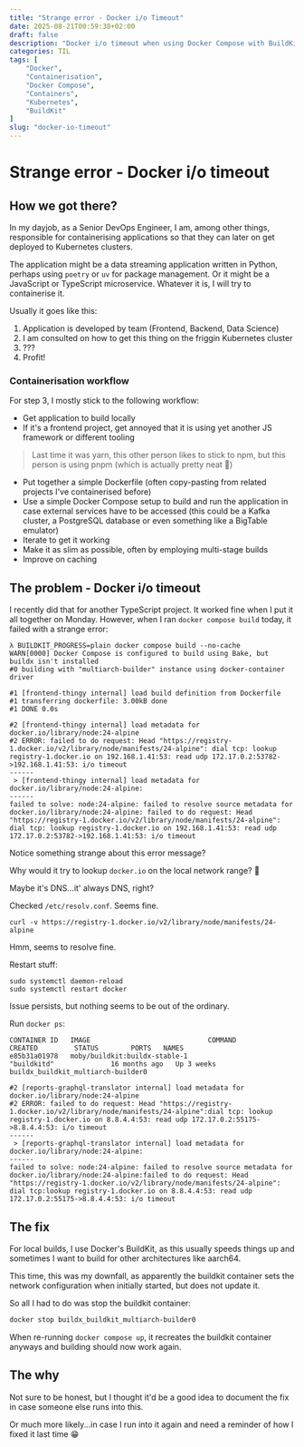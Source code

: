 ```yaml
---
title: "Strange error - Docker i/o Timeout"
date: 2025-08-21T00:59:38+02:00
draft: false
description: "Docker i/o timeout when using Docker Compose with BuildKit"
categories: TIL
tags: [
    "Docker",
    "Containerisation",
    "Docker Compose",
    "Containers",
    "Kubernetes",
    "BuildKit"
]
slug: "docker-io-timeout"
---
```


# Strange error - Docker i/o timeout

## How we got there?

In my dayjob, as a Senior DevOps Engineer, I am, among other things, responsible for containerising applications so that they can later on get deployed to Kubernetes clusters.

The application might be a data streaming application written in Python, perhaps using `poetry` or `uv` for package management. Or it might be a JavaScript or TypeScript microservice. Whatever it is, I will try to containerise it.

Usually it goes like this:

1. Application is developed by team (Frontend, Backend, Data Science)
1. I am consulted on how to get this thing on the friggin Kubernetes cluster
1. ???
1. Profit!

### Containerisation workflow

For step 3, I mostly stick to the following workflow:

- Get application to build locally
- If it's a frontend project, get annoyed that it is using yet another JS framework or different tooling
> Last time it was yarn, this other person likes to stick to npm, but this person is using pnpm (which is actually pretty neat 👀)
- Put together a simple Dockerfile (often copy-pasting from related projects I've containerised before)
- Use a simple Docker Compose setup to build and run the application in case external services have to be accessed (this could be a Kafka cluster, a PostgreSQL database or even something like a BigTable emulator)
- Iterate to get it working
- Make it as slim as possible, often by employing multi-stage builds
- Improve on caching

## The problem - Docker i/o timeout

I recently did that for another TypeScript project. It worked fine when I put it all together on Monday. However, when I ran `docker compose build` today, it failed with a strange error:

```
λ BUILDKIT_PROGRESS=plain docker compose build --no-cache
WARN[0000] Docker Compose is configured to build using Bake, but buildx isn't installed
#0 building with "multiarch-builder" instance using docker-container driver

#1 [frontend-thingy internal] load build definition from Dockerfile
#1 transferring dockerfile: 3.00kB done
#1 DONE 0.0s

#2 [frontend-thingy internal] load metadata for docker.io/library/node:24-alpine
#2 ERROR: failed to do request: Head "https://registry-1.docker.io/v2/library/node/manifests/24-alpine": dial tcp: lookup registry-1.docker.io on 192.168.1.41:53: read udp 172.17.0.2:53782->192.168.1.41:53: i/o timeout
------
 > [frontend-thingy internal] load metadata for docker.io/library/node:24-alpine:
------
failed to solve: node:24-alpine: failed to resolve source metadata for docker.io/library/node:24-alpine: failed to do request: Head "https://registry-1.docker.io/v2/library/node/manifests/24-alpine": dial tcp: lookup registry-1.docker.io on 192.168.1.41:53: read udp 172.17.0.2:53782->192.168.1.41:53: i/o timeout
```

Notice something strange about this error message?

Why would it try to lookup `docker.io` on the local network range? 🤔

Maybe it's DNS...it' always DNS, right?

Checked `/etc/resolv.conf`. Seems fine.

```
curl -v https://registry-1.docker.io/v2/library/node/manifests/24-alpine
```

Hmm, seems to resolve fine.

Restart stuff:

```
sudo systemctl daemon-reload
sudo systemctl restart docker
```

Issue persists, but nothing seems to be out of the ordinary.

Run `docker ps`:

```
CONTAINER ID   IMAGE                             COMMAND                  CREATED         STATUS        PORTS   NAMES
e85b31a01978   moby/buildkit:buildx-stable-1                             "buildkitd"              16 months ago   Up 3 weeks   buildx_buildkit_multiarch-builder0
```

```
#2 [reports-graphql-translator internal] load metadata for docker.io/library/node:24-alpine
#2 ERROR: failed to do request: Head "https://registry-1.docker.io/v2/library/node/manifests/24-alpine":dial tcp: lookup registry-1.docker.io on 8.8.4.4:53: read udp 172.17.0.2:55175->8.8.4.4:53: i/o timeout
------
 > [reports-graphql-translator internal] load metadata for docker.io/library/node:24-alpine:
------
failed to solve: node:24-alpine: failed to resolve source metadata for docker.io/library/node:24-alpine:failed to do request: Head "https://registry-1.docker.io/v2/library/node/manifests/24-alpine": dial tcp:lookup registry-1.docker.io on 8.8.4.4:53: read udp 172.17.0.2:55175->8.8.4.4:53: i/o timeout
```

## The fix

For local builds, I use Docker's BuildKit, as this usually speeds things up and sometimes I want to build for other architectures like aarch64.

This time, this was my downfall, as apparently the buildkit container sets the network configuration when initially started, but does not update it.

So all I had to do was stop the buildkit container:

```sh
docker stop buildx_buildkit_multiarch-builder0
```

When re-running `docker compose up`, it recreates the buildkit container anyways and building should now work again.

## The why

Not sure to be honest, but I thought it'd be a good idea to document the fix in case someone else runs into this.

Or much more likely...in case I run into it again and need a reminder of how I fixed it last time 😁
